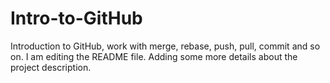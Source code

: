 # Intro-to-GitHub
Introduction to GitHub, work with merge, rebase, push, pull, commit and so on.
 I am editing the README file. Adding some more details about the project description.

